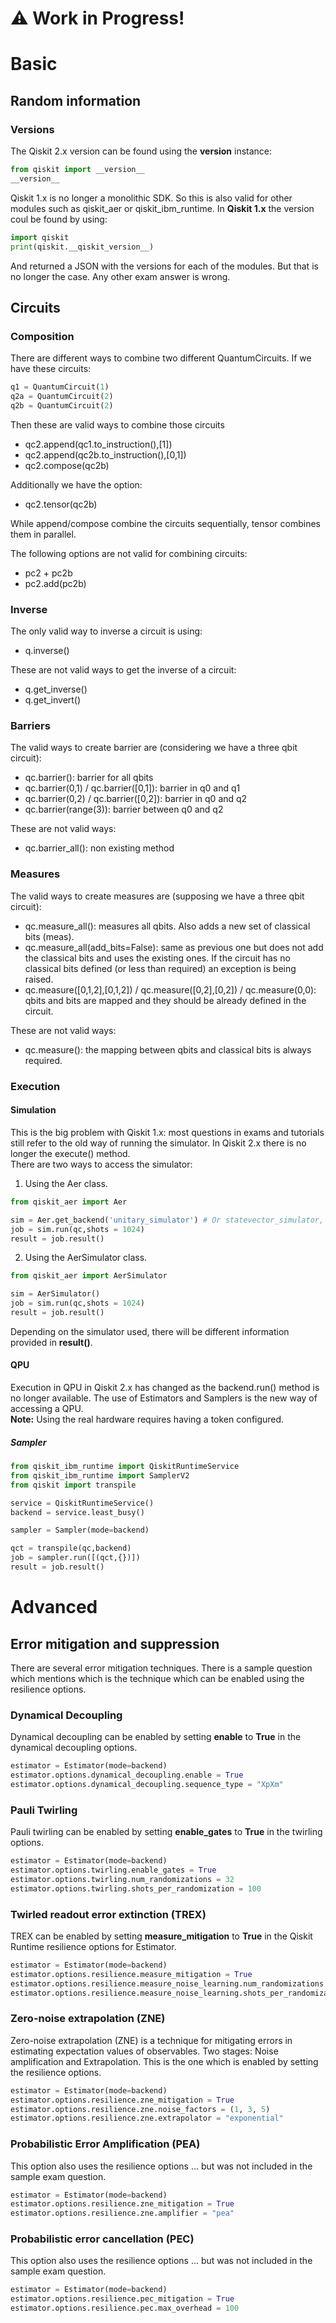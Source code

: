 # ⚠️ Work in Progress!

# Basic

## Random information

### Versions
The Qiskit 2.x version can be found using the __version__ instance:
```python
from qiskit import __version__
__version__
```
Qiskit 1.x is no longer a monolithic SDK. So this is also valid for other modules such as qiskit_aer or qiskit_ibm_runtime.
In **Qiskit 1.x** the version coul be found by using:
```python
import qiskit
print(qiskit.__qiskit_version__)
```
And returned a JSON with the versions for each of the modules. But that is no longer the case. Any other exam answer is wrong.

## Circuits

### Composition
There are different ways to combine two different QuantumCircuits. If we have these circuits:  

```python
q1 = QuantumCircuit(1) 
q2a = QuantumCircuit(2) 
q2b = QuantumCircuit(2) 
```  
Then these are valid ways to combine those circuits 
- qc2.append(qc1.to_instruction(),[1])
- qc2.append(qc2b.to_instruction(),[0,1])
- qc2.compose(qc2b)

Additionally we have the option:
- qc2.tensor(qc2b)

While append/compose combine the circuits sequentially, tensor combines them in parallel.

The following options are not valid for combining circuits:
- pc2 + pc2b
- pc2.add(pc2b)

### Inverse
The only valid way to inverse a circuit is using:
- q.inverse()

These are not valid ways to get the inverse of a circuit:
- q.get_inverse()
- q.get_invert()

### Barriers
The valid ways to create barrier are (considering we have a three qbit circuit):  
-	qc.barrier(): barrier for all qbits  
-	qc.barrier(0,1) / qc.barrier([0,1]): barrier in q0 and q1  
-	qc.barrier(0,2) / qc.barrier([0,2]): barrier in q0 and q2  
-	qc.barrier(range(3)): barrier between q0 and q2  

These are not valid ways:
-	qc.barrier_all(): non existing method  

### Measures
The valid ways to create measures are (supposing we have a three qbit circuit):  
-	qc.measure_all(): measures all qbits. Also adds a new set of classical bits (meas).  
-	qc.measure_all(add_bits=False): same as previous one but does not add the classical bits and uses the existing ones. If the circuit has no classical bits defined (or less than required) an exception is being raised.   
-	qc.measure([0,1,2],[0,1,2]) / qc.measure([0,2],[0,2]) / qc.measure(0,0): qbits and bits are mapped and they should be already defined in the circuit.  

These are not valid ways:  
-	qc.measure(): the mapping between qbits and classical bits is always required.

### Execution

#### Simulation
This is the big problem with Qiskit 1.x: most questions in exams and tutorials still refer to the old way of running the simulator. In Qiskit 2.x there is no longer the execute() method.  
There are two ways to access the simulator:  

1. Using the Aer class.  
```python
from qiskit_aer import Aer

sim = Aer.get_backend('unitary_simulator') # Or statevector_simulator, qasm_simulator, aer simulator...
job = sim.run(qc,shots = 1024)
result = job.result()
```
2. Using the AerSimulator class.  
```python
from qiskit_aer import AerSimulator

sim = AerSimulator()
job = sim.run(qc,shots = 1024)
result = job.result()
```
Depending on the simulator used, there will be different information provided in **result()**.

#### QPU
Execution in QPU in Qiskit 2.x has changed as the backend.run() method is no longer available. The use of Estimators and Samplers is the new way of accessing a QPU.  
**Note:** Using the real hardware requires having a token configured.  

##### Sampler
```python
from qiskit_ibm_runtime import QiskitRuntimeService
from qiskit_ibm_runtime import SamplerV2
from qiskit import transpile

service = QiskitRuntimeService()
backend = service.least_busy()

sampler = Sampler(mode=backend)

qct = transpile(qc,backend)
job = sampler.run([(qct,{})])
result = job.result()
```

# Advanced

## Error mitigation and suppression
There are several error mitigation techniques. There is a sample question which mentions which is the technique which can be enabled using the resilience options.

### Dynamical Decoupling
Dynamical decoupling can be enabled by setting **enable** to **True** in the dynamical decoupling options.
```python
estimator = Estimator(mode=backend)
estimator.options.dynamical_decoupling.enable = True
estimator.options.dynamical_decoupling.sequence_type = "XpXm"
```

### Pauli Twirling
Pauli twirling can be enabled by setting **enable_gates** to **True** in the twirling options.
```python
estimator = Estimator(mode=backend)
estimator.options.twirling.enable_gates = True
estimator.options.twirling.num_randomizations = 32
estimator.options.twirling.shots_per_randomization = 100
```

### Twirled readout error extinction (TREX)
TREX can be enabled by setting **measure_mitigation** to **True** in the Qiskit Runtime resilience options for Estimator.
```python
estimator = Estimator(mode=backend)
estimator.options.resilience.measure_mitigation = True
estimator.options.resilience.measure_noise_learning.num_randomizations = 32
estimator.options.resilience.measure_noise_learning.shots_per_randomization = 100
```

### Zero-noise extrapolation (ZNE)
Zero-noise extrapolation (ZNE) is a technique for mitigating errors in estimating expectation values of observables. Two stages: Noise amplification and Extrapolation. 
This is the one which is enabled by setting the resilience options.
```python
estimator = Estimator(mode=backend)
estimator.options.resilience.zne_mitigation = True
estimator.options.resilience.zne.noise_factors = (1, 3, 5)
estimator.options.resilience.zne.extrapolator = "exponential"
```

### Probabilistic Error Amplification (PEA)
This option also uses the resilience options ... but was not included in the sample exam question.
```python
estimator = Estimator(mode=backend)
estimator.options.resilience.zne_mitigation = True
estimator.options.resilience.zne.amplifier = "pea"
```

### Probabilistic error cancellation (PEC)
This option also uses the resilience options ... but was not included in the sample exam question.
```python
estimator = Estimator(mode=backend)
estimator.options.resilience.pec_mitigation = True
estimator.options.resilience.pec.max_overhead = 100
```

